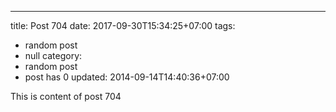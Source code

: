 ---
title: Post 704
date: 2017-09-30T15:34:25+07:00
tags:
  - random post
  - null
category:
  - random post
  - post has 0
updated: 2014-09-14T14:40:36+07:00

This is content of post 704